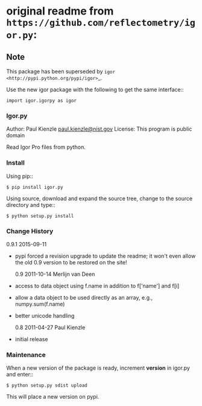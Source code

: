 # original readme from `https://github.com/reflectometry/igor.py`:

## Note

This package has been superseded by `igor <http://pypi.python.org/pypi/igor>`\_.

Use the new igor package with the following to get the same interface::

    import igor.igorpy as igor

### Igor.py

Author: Paul Kienzle <paul.kienzle@nist.gov>
License: This program is public domain

Read Igor Pro files from python.

### Install

Using pip::

    $ pip install igor.py

Using source, download and expand the source tree, change to the source
directory and type::

    $ python setup.py install

### Change History

0.9.1 2015-09-11

- pypi forced a revision upgrade to update the readme; it won't even allow
  the old 0.9 version to be restored on the site!

  0.9 2011-10-14 Merlijn van Deen

- access to data object using f.name in addition to f['name'] and f[i]
- allow a data object to be used directly as an array, e.g., numpy.sum(f.name)
- better unicode handling

  0.8 2011-04-27 Paul Kienzle

- initial release

### Maintenance

When a new version of the package is ready, increment **version**
in igor.py and enter::

    $ python setup.py sdist upload

This will place a new version on pypi.
